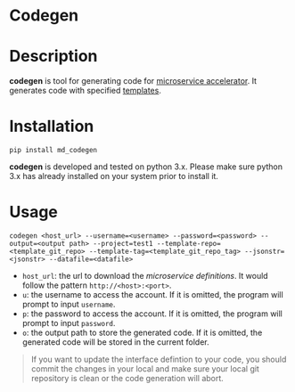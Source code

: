 # Codegen

# Description
**codegen** is tool for generating code for [microservice accelerator](https://github.houston.entsvcs.net/zongying-cao/micro-service-accelerator).
It generates code with specified [templates](templates.md).  

# Installation
```
pip install md_codegen
```
**codegen** is developed and tested on python 3.x. Please make sure python 3.x has already installed on your system prior to install it.

# Usage
```
codegen <host_url> --username=<username> --password=<password> --output=<output path> --project=test1 --template-repo=<template_git_repo> --template-tag=<template_git_repo_tag> --jsonstr=<jsonstr> --datafile=<datafile>
```
* `host_url`: the url to download the *microservice definitions*. It would follow the pattern `http://<host>:<port>`.   
* `u`: the username to access the account. If it is omitted, the program will prompt to input `username`.    
* `p`: the password to access the account. If it is omitted, the program will prompt to input `password`.  
* `o`: the output path to store the generated code. If it is omitted, the generated code will be stored in the current folder.   

> If you want to update the interface defintion to your code, you should commit the changes in your local and make sure your local git repository is clean or the code generation will abort.
